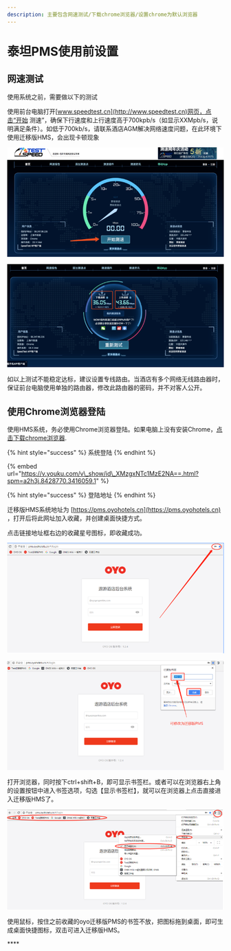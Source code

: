```yaml
---
description: 主要包含网速测试/下载chrome浏览器/设置chrome为默认浏览器
---
```


# 泰坦PMS使用前设置

## 网速测试

使用系统之前，需要做以下的测试

使用前台电脑打开[www.speedtest.cn](http://www.speedtest.cn)网页，点击“开始 测速”，确保下行速度和上行速度高于700kpb/s（如显示XXMpb/s，说明满足条件）。如低于700kb/s，请联系酒店AGM解决网络速度问题，在此环境下使用迁移版HMS，会出现卡顿现象

![&#x70B9;&#x51FB;&#x5F00;&#x59CB;&#x6D4B;&#x901F;&#x5F00;&#x59CB;&#x6D4B;&#x901F;](.gitbook/assets/image%20%286%29.png)

![&#x663E;&#x793A;&#x6D4B;&#x8BD5;&#x7ED3;&#x679C;&#xFF0C;&#x8D85;&#x8FC7;700kbp/s&#x5373;&#x5408;&#x683C;&#xFF0C;1Mb=1024Kb](.gitbook/assets/image%20%2815%29.png)

如以上测试不能稳定达标，建议设置专线路由。当酒店有多个网络无线路由器时，保证前台电脑使用单独的路由器，修改此路由器的密码，并不对客人公开。

## 使用Chrome浏览器登陆

使用HMS系统，务必使用Chrome浏览器登陆。如果电脑上没有安装Chrome，[点击下载chrome浏览器](http://www.chromeliulanqi.com/).

{% hint style="success" %}
系统登陆
{% endhint %}

{% embed url="https://v.youku.com/v\_show/id\_XMzgxNTc1MzE2NA==.html?spm=a2h3j.8428770.3416059.1" %}

 

{% hint style="success" %}
登陆地址
{% endhint %}

迁移版HMS系统地址为 [https://pms.oyohotels.cn](https://pms.oyohotels.cn) ，打开后将此网址加入收藏，并创建桌面快捷方式。

点击链接地址框右边的收藏星号图标，即收藏成功。

![&#x6DFB;&#x52A0;&#x6CF0;&#x5766;&#x7CFB;&#x7EDF;&#x4E3A;&#x6536;&#x85CF;](.gitbook/assets/image%20%2822%29.png)

![&#x70B9;&#x51FB;&#x5B8C;&#x6210;&#x6536;&#x85CF;&#x6CF0;&#x5766;](.gitbook/assets/image%20%288%29.png)

打开浏览器，同时按下ctrl+shift+B，即可显示书签栏。或者可以在浏览器右上角的设置按钮中进入书签选项，勾选【显示书签栏】，就可以在浏览器上点击直接进入迁移版HMS了。

![&#x663E;&#x793A;&#x4E66;&#x7B7E;&#x680F;](.gitbook/assets/image%20%281%29.png)

使用鼠标，按住之前收藏的oyo迁移版PMS的书签不放，把图标拖到桌面，即可生成桌面快捷图标，双击可进入迁移版HMS。

\*\*\*\*

